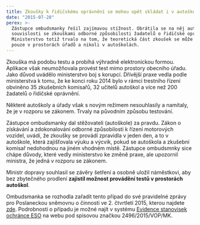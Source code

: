 ```yaml
---
title: Zkoušky k řidičskému oprávnění se mohou opět skládat i v autoškolách
date: "2015-07-28"
perex: >-
  Zástupce ombudsmanky řešil zajímavou stížnost. Obrátila se na něj autoškola v
  souvislosti se zkouškami odborné způsobilosti žadatelů o řidičské oprávnění.
  Ministerstvo totiž trvalo na tom, že teoretická část zkoušek se může vykonávat
  pouze v prostorách úřadů a nikoli v autoškolách.
---
```




Zkouška má podobu testu a probíhá výhradně elektronickou formou. Aplikace však neumožňovala provést test mimo prostory obecního úřadu. Jako důvod uvádělo ministerstvo boj s korupcí. Dřívější praxe vedla podle ministerstva k tomu, že ke konci roku 2014 bylo v rámci trestního řízení obviněno 35 zkušebních komisařů, 32 učitelů autoškol a více než 200 žadatelů o řidičské oprávnění.



Některé autoškoly a úřady však s novým režimem nesouhlasily a namítaly, že je v rozporu se zákonem. Trvaly na původním způsobu testování.



Zástupce ombudsmanky dal stěžovateli (autoškole) za pravdu. Zákon o získávání a zdokonalování odborné způsobilosti k řízení motorových vozidel, uvádí, že zkoušky se provádí zpravidla v jeden den, a to v autoškole, která zajišťovala výuku a výcvik, pokud se autoškola a zkušební komisař nedohodnou na jiném vhodném místě. Zástupce ombudsmnky sice chápe důvody, které vedly ministerstvo ke změně praxe, ale upozornil ministra, že jedná v rozporu se zákonem. 



Ministr dopravy souhlasil se závěry šetření a osobně uložil náměstkovi, aby bez zbytečného prodlení **zajistil možnost provádění testů v prostorách autoškol**.  



Ombudsmanka se rozhodla zařadit tento případ do své pravidelné zprávy pro Poslaneckou sněmovnu o činnosti ve 2. čtvrtletí 2015, kterou najdete [zde](http://www.ochrance.cz/fileadmin/user_upload/zpravy_pro_poslaneckou_snemovnu/Ctvrtletky/2015_2_Q.pdf). Podrobnosti o případu je možné najít v systému [Evidence stanovisek ochránce ESO](http://eso.ochrance.cz/Vyhledavani/Search) na webu pod spisovou značkou 2496/2015/VOP/MK. 


